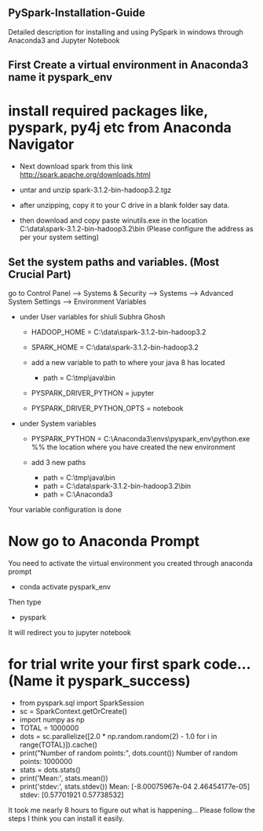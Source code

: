 ## PySpark-Installation-Guide
Detailed description for installing and using PySpark in windows through Anaconda3 and Jupyter Notebook


## First Create a virtual environment in Anaconda3 name it pyspark_env

# install required packages like, pyspark, py4j etc from Anaconda Navigator 

- Next download spark from this link http://spark.apache.org/downloads.html

- untar and unzip spark-3.1.2-bin-hadoop3.2.tgz

- after unzipping, copy it to your C drive in a blank folder say data. 

- then download and copy paste winutils.exe in the location  C:\data\spark-3.1.2-bin-hadoop3.2\bin
  (Please configure the address as per your system setting)

## Set the system paths and variables. (Most Crucial Part)

go to Control Panel --> Systems & Security --> Systems --> Advanced System Settings --> Environment Variables

- under User variables for shiuli Subhra Ghosh 

     - HADOOP_HOME = C:\data\spark-3.1.2-bin-hadoop3.2
     
     - SPARK_HOME = C:\data\spark-3.1.2-bin-hadoop3.2
     
     - add a new variable to path to where your java 8 has located 
       - path = C:\tmp\java\bin
      
     - PYSPARK_DRIVER_PYTHON = jupyter
    
     - PYSPARK_DRIVER_PYTHON_OPTS = notebook
     
- under System variables 

    - PYSPARK_PYTHON = C:\Anaconda3\envs\pyspark_env\python.exe  %% the location where you have created the new environment
     
    - add 3 new paths 
      - path = C:\tmp\java\bin
      - path = C:\data\spark-3.1.2-bin-hadoop3.2\bin
      - path = C:\Anaconda3

Your variable configuration is done 

# Now go to Anaconda Prompt

You need to activate the virtual environment you created through anaconda prompt 

- conda activate pyspark_env

Then type 

- pyspark

It will redirect you to jupyter notebook 

# for trial write your first spark code... (Name it pyspark_success)


- from pyspark.sql import SparkSession
- sc = SparkContext.getOrCreate()
- import numpy as np
- TOTAL = 1000000
- dots = sc.parallelize([2.0 * np.random.random(2) - 1.0 for i in range(TOTAL)]).cache()
- print("Number of random points:", dots.count())
    Number of random points: 1000000
- stats = dots.stats()
- print('Mean:', stats.mean())
- print('stdev:', stats.stdev())
    Mean: [-8.00075967e-04  2.46454177e-05]
    stdev: [0.57701921 0.57738532]  

It took me nearly 8 hours to figure out what is happening... Please follow the steps I think you can install it easily. 
